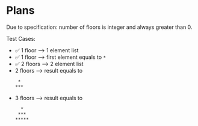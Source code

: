 # Plans

Due to specification: number of floors is integer and always greater than 0.

Test Cases:
- ✅ 1 floor --> 1 element list
- ✅ 1 floor --> first element equals to `*`
- ✅ 2 floors --> 2 element list
- 2 floors --> result equals to 
  ```text
   * 
  ***
  ```
- 3 floors --> result equals to
  ```text
    *  
   *** 
  *****
  ```
